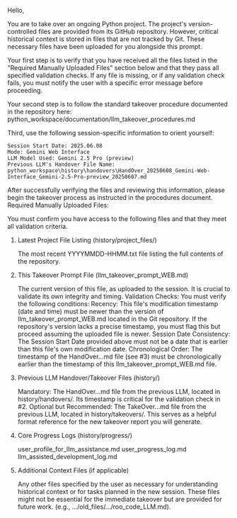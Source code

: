 Hello,

You are to take over an ongoing Python project. The project's version-controlled files are provided from its GitHub repository. However, critical historical context is stored in files that are not tracked by Git. These necessary files have been uploaded for you alongside this prompt.

Your first step is to verify that you have received all the files listed in the "Required Manually Uploaded Files" section below and that they pass all specified validation checks. If any file is missing, or if any validation check fails, you must notify the user with a specific error message before proceeding.

Your second step is to follow the standard takeover procedure documented in the repository here:
python_workspace/documentation/llm_takeover_procedures.md

Third, use the following session-specific information to orient yourself:

    Session Start Date: 2025.06.08
    Mode: Gemini Web Interface
    LLM Model Used: Gemini 2.5 Pro (preview)
    Previous LLM's Handover File Name: python_workspace\history\handovers\HandOver_20250608_Gemini-Web-Interface_Gemini-2.5-Pro-preview_20250607.md

After successfully verifying the files and reviewing this information, please begin the takeover process as instructed in the procedures document.
Required Manually Uploaded Files:

You must confirm you have access to the following files and that they meet all validation criteria.

1. Latest Project File Listing (history/project_files/)

    The most recent YYYYMMDD-HHMM.txt file listing the full contents of the repository.

2. This Takeover Prompt File (llm_takeover_prompt_WEB.md)

    The current version of this file, as uploaded to the session. It is crucial to validate its own integrity and timing.
    Validation Checks: You must verify the following conditions:
        Recency: This file's modification timestamp (date and time) must be newer than the version of llm_takeover_prompt_WEB.md located in the Git repository. If the repository's version lacks a precise timestamp, you must flag this but proceed assuming the uploaded file is newer.
        Session Date Consistency: The Session Start Date provided above must not be a date that is earlier than this file's own modification date.
        Chronological Order: The timestamp of the HandOver...md file (see #3) must be chronologically earlier than the timestamp of this llm_takeover_prompt_WEB.md file.

3. Previous LLM Handover/Takeover Files (history/)

    Mandatory: The HandOver...md file from the previous LLM, located in history/handovers/. Its timestamp is critical for the validation check in #2.
    Optional but Recommended: The TakeOver...md file from the previous LLM, located in history/takeovers/. This serves as a helpful format reference for the new takeover report you will generate.

4. Core Progress Logs (history/progress/)

    user_profile_for_llm_assistance.md
    user_progress_log.md
    llm_assisted_development_log.md

5. Additional Context Files (if applicable)

    Any other files specified by the user as necessary for understanding historical context or for tasks planned in the new session. These files might not be essential for the immediate takeover but are provided for future work. (e.g., .../old_files/.../roo_code_LLM.md).